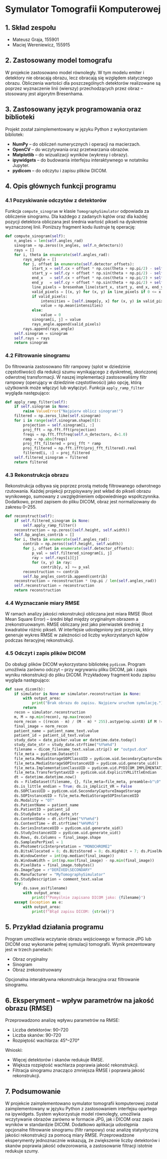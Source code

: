 # Symulator Tomografii Komputerowej

## 1. Skład zespołu

- Mateusz Graja, 155901
- Maciej Wereniewicz, 155915

## 2. Zastosowany model tomografu

W projekcie zastosowano model równoległy. W tym modelu emiter i detektory nie obracają obrazu, lecz obracają się względem statycznego obrazu. Obliczenia wartości dla poszczególnych detektorów realizowane są poprzez wyznaczenie linii (wierszy) przechodzących przez obraz – stosowany jest algorytm Bresenhama.

## 3. Zastosowany język programowania oraz biblioteki

Projekt został zaimplementowany w języku Python z wykorzystaniem bibliotek:

- **NumPy** – do obliczeń numerycznych i operacji na macierzach.
- **OpenCV** – do wczytywania oraz przetwarzania obrazów.
- **Matplotlib** – do wizualizacji wyników (wykresy i obrazy).
- **ipywidgets** – do budowania interfejsu interaktywnego w notatniku Jupyter.
- **pydicom** – do odczytu i zapisu plików DICOM.

## 4. Opis głównych funkcji programu

### 4.1 Pozyskiwanie odczytów z detektorów

Funkcja `compute_sinogram` w klasie `TomographySimulator` odpowiada za obliczenie sinogramu. Dla każdego z zadanych kątów oraz dla każdej pozycji detektora obliczana jest średnia wartość pikseli na dyskretnie wyznaczonej linii. Poniższy fragment kodu ilustruje tę operację:

```python
def compute_sinogram(self):
    n_angles = len(self.angles_rad)
    sinogram = np.zeros((n_angles, self.n_detectors))
    rays = []
    for i, theta in enumerate(self.angles_rad):
        rays_angle = []
        for j, offset in enumerate(self.detector_offsets):
            start_x = self.cx + offset * np.cos(theta + np.pi/2) - self.R * np.cos(theta)
            start_y = self.cy + offset * np.sin(theta + np.pi/2) - self.R * np.sin(theta)
            end_x   = self.cx + offset * np.cos(theta + np.pi/2) + self.R * np.cos(theta)
            end_y   = self.cy + offset * np.sin(theta + np.pi/2) + self.R * np.sin(theta)
            line_pixels = bresenham_line(start_x, start_y, end_x, end_y)
            valid_pixels = [(x, y) for (x, y) in line_pixels if 0 <= x < self.width and 0 <= y < self.height]
            if valid_pixels:
                intensities = [self.image[y, x] for (x, y) in valid_pixels]
                value = np.mean(intensities)
            else:
                value = 0
            sinogram[i, j] = value
            rays_angle.append(valid_pixels)
        rays.append(rays_angle)
    self.sinogram = sinogram
    self.rays = rays
    return sinogram
```

### 4.2 Filtrowanie sinogramu

Do filtrowania zastosowano filtr rampowy (splot w dziedzinie częstotliwości) dla redukcji szumu wynikającego z dyskretnej, skończonej odwrotnej transformacji. W naszej implementacji zastosowaliśmy filtr rampowy (operujący w dziedzinie częstotliwości) jako opcję, którą użytkownik może włączyć lub wyłączyć. Funkcja `apply_ramp_filter` wygląda następująco:

```python
def apply_ramp_filter(self):
    if self.sinogram is None:
        raise ValueError("Najpierw oblicz sinogram!")
    filtered = np.zeros_like(self.sinogram)
    for i in range(self.sinogram.shape[0]):
        projection = self.sinogram[i, :]
        proj_fft = np.fft.fft(projection)
        freqs = np.fft.fftfreq(self.n_detectors, d=1.0)
        ramp = np.abs(freqs)
        proj_fft_filtered = proj_fft * ramp
        proj_filtered = np.fft.ifft(proj_fft_filtered).real
        filtered[i, :] = proj_filtered
    self.filtered_sinogram = filtered
    return filtered
```

### 4.3 Rekonstrukcja obrazu

Rekonstrukcja odbywa się poprzez prostą metodę filtrowanego odwrotnego rzutowania. Każdej projekcji przypisywany jest wkład do pikseli obrazu wynikowego, sumowany z uwzględnieniem odpowiedniego współczynnika. Dodatkowo, przed zapisem do pliku DICOM, obraz jest normalizowany do zakresu 0–255.

```python
def reconstruct(self):
    if self.filtered_sinogram is None:
        self.apply_ramp_filter()
    reconstruction = np.zeros((self.height, self.width))
    self.bp_angles_contrib = []
    for i, theta in enumerate(self.angles_rad):
        contrib = np.zeros((self.height, self.width))
        for j, offset in enumerate(self.detector_offsets):
            p_val = self.filtered_sinogram[i, j]
            ray = self.rays[i][j]
            for (x, y) in ray:
                contrib[y, x] += p_val
        reconstruction += contrib
        self.bp_angles_contrib.append(contrib)
    reconstruction = reconstruction * (np.pi / len(self.angles_rad))
    self.reconstruction = reconstruction
    return reconstruction
```

### 4.4 Wyznaczanie miary RMSE

W ramach analizy jakości rekonstrukcji obliczana jest miara RMSE (Root Mean Square Error) – średni błąd między oryginalnym obrazem a zrekonstruowanym. RMSE obliczany jest jako pierwiastek średniej z kwadratów różnic pikseli. W interfejsie udostępniony jest przycisk, który generuje wykres RMSE w zależności od liczby wykorzystanych kątów podczas iteracyjnej rekonstrukcji.

### 4.5 Odczyt i zapis plików DICOM

Do obsługi plików DICOM wykorzystano bibliotekę `pydicom`. Program umożliwia zarówno odczyt – przy wgrywaniu pliku DICOM, jak i zapis wyniku rekonstrukcji do pliku DICOM. Przykładowy fragment kodu zapisu wygląda następująco:

```python
def save_dicom(b):
    if simulator is None or simulator.reconstruction is None:
        with output_area:
            print("Brak obrazu do zapisu. Najpierw uruchom symulację.")
        return
    recon = simulator.reconstruction
    m, M = np.min(recon), np.max(recon)
    norm_recon = ((recon - m) / (M - m) * 255).astype(np.uint8) if M != m else np.zeros(recon.shape, dtype=np.uint8)
    final_image = norm_recon
    patient_name = patient_name_text.value
    patient_id = patient_id_text.value
    study_date = date_picker.value or datetime.date.today()
    study_date_str = study_date.strftime("%Y%m%d")
    filename = dicom_filename_text.value.strip() or "output.dcm"
    file_meta = pydicom.Dataset()
    file_meta.MediaStorageSOPClassUID = pydicom.uid.SecondaryCaptureImageStorage
    file_meta.MediaStorageSOPInstanceUID = pydicom.uid.generate_uid()
    file_meta.ImplementationClassUID = pydicom.uid.PYDICOM_IMPLEMENTATION_UID
    file_meta.TransferSyntaxUID = pydicom.uid.ExplicitVRLittleEndian
    dt = datetime.datetime.now()
    ds = FileDataset(filename, {}, file_meta=file_meta, preamble=b"\0" * 128)
    ds.is_little_endian = True; ds.is_implicit_VR = False
    ds.SOPClassUID = pydicom.uid.SecondaryCaptureImageStorage
    ds.SOPInstanceUID = file_meta.MediaStorageSOPInstanceUID
    ds.Modality = "OT"
    ds.PatientName = patient_name
    ds.PatientID = patient_id
    ds.StudyDate = study_date_str
    ds.ContentDate = dt.strftime("%Y%m%d")
    ds.ContentTime = dt.strftime("%H%M%S")
    ds.SeriesInstanceUID = pydicom.uid.generate_uid()
    ds.StudyInstanceUID = pydicom.uid.generate_uid()
    ds.Rows, ds.Columns = final_image.shape
    ds.SamplesPerPixel = 1
    ds.PhotometricInterpretation = "MONOCHROME2"
    ds.BitsAllocated = 8; ds.BitsStored = 8; ds.HighBit = 7; ds.PixelRepresentation = 0
    ds.WindowCenter = int(np.median(final_image))
    ds.WindowWidth = int(np.max(final_image) - np.min(final_image))
    ds.PixelData = final_image.tobytes()
    ds.ImageType = r"DERIVED\SECONDARY"
    ds.Manufacturer = "MyTomographySimulator"
    ds.StudyDescription = comment_text.value
    try:
        ds.save_as(filename)
        with output_area:
            print(f"Pomyślnie zapisano DICOM jako: {filename}")
    except Exception as e:
        with output_area:
            print(f"Błąd zapisu DICOM: {str(e)}")
```

## 5. Przykład działania programu

Program umożliwia wczytanie obrazu wejściowego w formacie JPG lub DICOM oraz wykonanie pełnej symulacji tomografii. Wynik prezentowany jest w trzech panelach:

- Obraz oryginalny
- Sinogram
- Obraz zrekonstruowany

Opcjonalna interaktywna rekonstrukcja iteracyjna oraz filtrowanie sinogramu.

## 6. Eksperyment – wpływ parametrów na jakość obrazu (RMSE)

Przeprowadzono analizę wpływu parametrów na RMSE:

- Liczba detektorów: 90–720
- Liczba skanów: 90–720
- Rozpiętość wachlarza: 45°–270°

Wnioski:

- Więcej detektorów i skanów redukuje RMSE.
- Większa rozpiętość wachlarza poprawia jakość rekonstrukcji.
- Filtracja sinogramu znacząco zmniejsza RMSE i poprawia jakość rekonstrukcji.

## 7. Podsumowanie

W projekcie zaimplementowano symulator tomografii komputerowej został zaimplementowany w języku Python z zastosowaniem interfejsu opartego na ipywidgets. System wykorzystuje model równoległy, umożliwia wczytywanie obrazów zarówno w formacie JPG, jak i DICOM oraz zapis wyników w standardzie DICOM. Dodatkowo aplikacja udostępnia opcjonalne filtrowanie sinogramu (filtr rampowy) oraz analizę statystyczną jakości rekonstrukcji za pomocą miary RMSE. Przeprowadzone eksperymenty jednoznacznie wskazują, że zwiększenie liczby detektorów i skanów poprawia jakość odwzorowania, a zastosowanie filtracji istotnie redukuje szumy.
